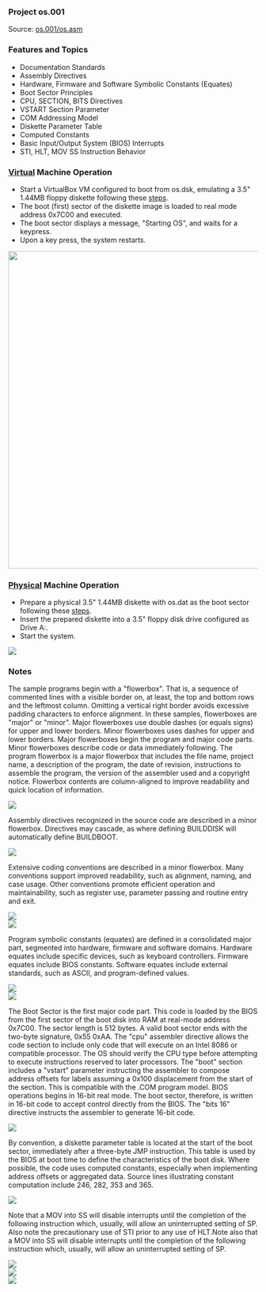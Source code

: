 ### Project os.001
Source: [os.001/os.asm](../os.001/os.asm)

### Features and Topics
- Documentation Standards
- Assembly Directives
- Hardware, Firmware and Software Symbolic Constants (Equates)
- Boot Sector Principles
- CPU, SECTION, BITS Directives
- VSTART Section Parameter
- COM Addressing Model
- Diskette Parameter Table
- Computed Constants
- Basic Input/Output System (BIOS) Interrupts
- STI, HLT, MOV SS Instruction Behavior

### [Virtual](VIRTUAL.md) Machine Operation
- Start a VirtualBox VM configured to boot from os.dsk, emulating a 3.5" 1.44MB floppy diskette following these [steps](VIRTUAL.md).
- The boot (first) sector of the diskette image is loaded to real mode address 0x7C00 and executed.
- The boot sector displays a message, "Starting OS", and waits for a keypress.
- Upon a key press, the system restarts.

<img src="../images/os001_VirtualBox_001.PNG" width="640"/>

### [Physical](PHYSICAL.md) Machine Operation
- Prepare a physical 3.5" 1.44MB diskette with os.dat as the boot sector following these [steps](PHYSICAL.md).
- Insert the prepared diskette into a 3.5" floppy disk drive configured as Drive A:.
- Start the system.

<img src="../images/os001_Boot_001.jpg"/>

### Notes

The sample programs begin with a "flowerbox". That is, a sequence of commented lines with a visible border on, at least, the top and bottom rows and the leftmost column. Omitting a vertical right border avoids excessive padding characters to enforce alignment. In these samples, flowerboxes are "major" or "minor". Major flowerboxes use double dashes (or equals signs) for upper and lower borders. Minor flowerboxes uses dashes for upper and lower borders. Major flowerboxes begin the program and major code parts. Minor flowerboxes describe code or data immediately following. The program flowerbox is a major flowerbox that includes the file name, project name, a description of the program, the date of revision, instructions to assemble the program, the version of the assembler used and a copyright notice. Flowerbox contents are column-aligned to improve readability and quick location of information.

<img src="../images/os001_listing_001.PNG"/>

Assembly directives recognized in the source code are described in a minor flowerbox. Directives may cascade, as where defining BUILDDISK will automatically define BUILDBOOT.

<img src="../images/os001_listing_022.PNG"/>

Extensive coding conventions are described in a minor flowerbox. Many conventions support improved readability, such as alignment, naming, and case usage. Other conventions promote efficient operation and maintainability, such as register use, parameter passing and routine entry and exit.

<img src="../images/os001_listing_035.PNG"/><br>
<img src="../images/os001_listing_077.PNG"/>

Program symbolic constants (equates) are defined in a consolidated major part, segmented into hardware, firmware and software domains. Hardware equates include specific devices, such as keyboard controllers. Firmware equates include BIOS constants. Software equates include external standards, such as ASCII, and program-defined values.

<img src="../images/os001_listing_121.PNG"/><br>
<img src="../images/os001_listing_158.PNG"/>


The Boot Sector is the first major code part. This code is loaded by the BIOS from the first sector of the boot disk into RAM at real-mode address 0x7C00. The sector length is 512 bytes. A valid boot sector ends with the two-byte signature, 0x55 0xAA. The "cpu" assembler directive allows the code section to include only code that will execute on an Intel 8086 or compatible processor. The OS should verify the CPU type before attempting to execute instructions reserved to later processors. The "boot" section includes a "vstart" parameter instructing the assembler to compose address offsets for labels assuming a 0x100 displacement from the start of the section. This is compatible with the .COM program model. BIOS operations begins in 16-bit real mode. The boot sector, therefore, is written in 16-bit code to accept control directly from the BIOS. The "bits 16" directive instructs the assembler to generate 16-bit code.

<img src="../images/os001_listing_196.PNG"/>

By convention, a diskette parameter table is located at the start of the boot sector, immediately after a three-byte JMP instruction. This table is used by the BIOS at boot time to define the characteristics of the boot disk. Where possible, the code uses computed constants, especially when implementing address offsets or aggregated data. Source lines illustrating constant computation include 246, 282, 353 and 365.

<img src="../images/os001_listing_215.PNG"/>

Note that a MOV into SS will disable interrupts until the completion of the following instruction which, usually, will allow an uninterrupted setting of SP. Also note the precautionary use of STI prior to any use of HLT.Note also that a MOV into SS will disable interrupts until the completion of the following instruction which, usually, will allow an uninterrupted setting of SP.

<img src="../images/os001_listing_253.PNG"/><br>
<img src="../images/os001_listing_303.PNG"/><br>
<img src="../images/os001_listing_341.PNG"/>
